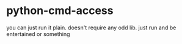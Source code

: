 # python-cmd-access
you can just run it plain. doesn't require any odd lib. just run and be entertained or something
